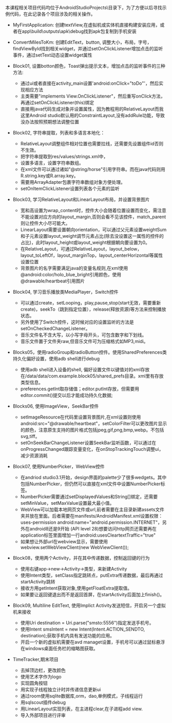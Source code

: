 本课程相关项目代码均位于AndroidStudioProjects\目录下，为了方便以后寻找示例代码，在此记录各个项目涉及的相关操作。

* MyFirstApplication: 创建textView,在虚拟机或实体机直接构建安装应用，或者在app\build\outputs\apk\debug找到apk包复制到手机安装
  
* ConvertMilesToKm: 创建EditText，button, 调整大小，布局，字号，findViewById找到相关widget，并通过setOnClickListener增加点击的监听事件，通过setText动态设置widget属性
  
* Block01, 设置botton颜色，Toast弹出提示文本，增加点击的监听事件的三种方法:
  - 通过ui或者直接在activity_main设置'android:onClick="toDo"'，然后实现相应方法
  - 主类需要"implements View.OnClickListener"，然后重写onClick方法，再通过setOnClickListener(this)绑定
  - 直接用java代码生成对象并设置属性，因为教程用的RelativeLayout而我这里Android studio默认用的ConstraintLayout,没有addRule功能，导致没办法按照预期想法调整位置
  
* Block02, 字符串提取，列表和多语言本地化：
  - RelativeLayout调整组件相对位置也需要拉线，还需要先设置组件id否则不生效。
  - 把字符串提取到res/values/strings.xml中，
  - 设置多语言，设置字符串数组。
  - 在xml文件可以通过诸如"@string/horse"引用字符串。而在java代码则用R.string.key或R.array.key。
  - 需要用ArrayAdapter包裹字符串数组对象方便处理。
  - setOnItemClickListener设置列表各个元素的监听
  
* Block03, 学习RelativeLayout和LinearLayout布局，并设置背景图片
  - 宽和高设置为wrap_content时，控件大小会随着位置设置而变化，需注意不能设置对应方向的layout_margin,否则会看不见该控件，match_parent则让控件大小尽可能大。
  - LinearLayout需要设置朝向orientation，可以通过父元素设置weightSum和子元素设置layout_weight调节元素占比(除去没设置这一属性的控件的占比)，此时layout_height或layout_weight根据朝向要设置为0。
  - 在RelativeLayout，可通过RelativeLayout，layout_below，layout_toLeftOf，layout_marginTop，layout_centerHorizontal等属性设置位置
  - 背景图片的名字需要满足java的变量名规则,在xml使用@android:color/holo_blue_bright引用颜色，使用@drawable/heartbeat引用图片
  
* Block04, 学习音乐播放类MediaPlayer，Switch控件
  - 可以通过create，setLooping，play,pause,stop(start无效，需要重新create)，seekTo（跳到指定位置），release(释放资源)等方法来控制播放状态。
  - 另外使用了Switch控件，这时候对应的设置监听的方法是setOnCheckedChangeListener。
  - 音乐文件名不含大写，以小写字母开头，可包含数字和下划线。
  - 音乐文件置于文件夹raw,但音乐文件可为压缩格式如MP3,midi。

* Blocks05，使用radioGroup和radioButton控件。使用SharedPreferences类持久化偏好设置，使用adb shell进行debug
    - 使用adb shell进入设备的shell, 偏好设置文件以键值对的xml存放在/data/data/com.example.block05/shared_prefs目录。xml里有存放类型信息。
    - preferences.getInt取存储值；editor.putInt存放，但需要用editor.commit()提交以后才能成功持久化数据;

* Blocks06, 使用ImageView，SeekBar控件
  - setImageResource在代码里设置背景图片,在xml设置则使用android:src="@drawable/heartbeat"，setColorFilter可以更改图片显示的颜色，注意原生支持的图片格式包括jpeg,gif,png,bmp,webp。不包括svg,tiff。
  - setOnSeekBarChangeListener设置SeekBar监听函数，可以通过在onProgressChanged跟踪变量变化，在onStopTrackingTouch调整ui，减少资源消耗

* Block07, 使用NumberPicker，WebView控件
  - 在andriod studio3.1开始，design界面的palette少了很多wedgets。其中包括NumberPicker，但仍然可以直接在xml文件中设置NumberPicker标签。
  - NumberPicker需要通过setDisplayedValues和String[]绑定，还需要setMinValue，setMaxValue设置最大最小值。
  - WebView可以加载本地网页文件或url,前者需要在主目录新建assets文件夹并放在里面。后者需要在manifests/AndroidManifest.xml设置权限：uses-permission android:name="android.permission.INTERNET"，另外在android8还是9开始 (API level 28)想要访问http网页还需要再在application标签里面增加一行android:usesCleartextTraffic="true"
  - 如果想让外部url在webview显示，需要使用webview.setWebViewClient(new WebViewClient());

* Block08，使用两个Activity，并在其中传递数据，控制返回键的行为
  - 使用右键app->new->Activity->类型，来新建Activity
  - 使用Intent类型，setClass指定跳转点，putExtra传递数据，最后再通过startActivity跳转
  - 接收方用getIntent获取对象,使用getFloatExtra提取值。
  - 如果要让返回键退出而不是返回首屏，在startActivity后面加上finish()。

* Block09, Multiline EditText, 使用Implict Activity发送短信，开启另一个虚拟机来接收
  - 使用Uri destination = Uri.parse("smsto:5556")指定发送手机号。
  - 使用Intent smsIntent = new Intent(Intent.ACTION_SENDTO, destination);获取手机内具有发送功能的应用。
  - 开启一个新的虚拟机需要在avd managet设置，手机号可以通过鼠标悬浮在windows桌面任务栏的缩略图获取。

* TimeTracker,期末项目
  - 去掉顶边栏，更改颜色
  - 使用艺术字作为logo
  - 实现圆角按钮
  - 用实现子线程独立计时并传递信息更新ui
  - 通过room使用sqlite数据库,orm，dao,单例模式，子线程运行
  - 用sqlscout插件debug
  - 用LinearLayout实现列表，在主进程clear,在子进程add view.
  - 导入外部项目进行评审